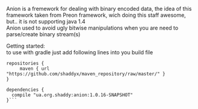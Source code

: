 Anion is a fremework for dealing with binary encoded data, the idea of this framework taken from Preon framework, wich doing this staff awesome, but.. it is not supporting java 1.4
<br>Anion used to avoid ugly bitwise manipulations when you are need to parse/create binary stream(s)

Getting started:<br>
to use with gradle just add following lines into you build file
```
repositories {
     maven { url "https://github.com/shaddyx/maven_repository/raw/master/" }
}

dependencies {
  compile "ua.org.shaddy:anion:1.0.16-SNAPSHOT"
}```


